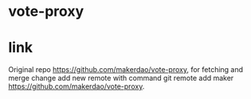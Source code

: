 # vote-proxy
# link 
Original repo https://github.com/makerdao/vote-proxy, for fetching and merge change add new remote with command git remote add maker https://github.com/makerdao/vote-proxy.
